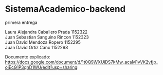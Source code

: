 # SistemaAcademico-backend
primera entrega <br />

Laura Alejandra Caballero Prada 1152322<br />
Juan Sebastian Sanguino Rincon 1152323<br />
Juan David Mendoza Ropero 1152295<br />
Juan David Ortiz Cano 1152298<br />

Documento explicado: https://docs.google.com/document/d/1t0Q9WXUiDS7kMw_acaM1vVK2vfjp_oiEcG1P3qnD1WU/edit?usp=sharing

